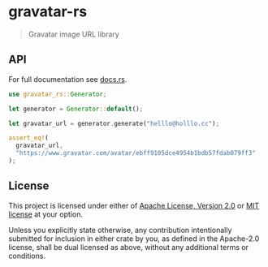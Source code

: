 # gravatar-rs

> Gravatar image URL library

## API

For full documentation see [docs.rs].

[docs.rs]: https://docs.rs/gravatar-rs

```rust
use gravatar_rs::Generator;

let generator = Generator::default();

let gravatar_url = generator.generate("helllo@holllo.cc");

assert_eq!(
  gravatar_url,
  "https://www.gravatar.com/avatar/ebff9105dce4954b1bdb57fdab079ff3"
);
```

## License

This project is licensed under either of [Apache License, Version 2.0](https://github.com/Holllo/gravatar-rs/blob/main/LICENSE-Apache) or [MIT license](https://github.com/Holllo/gravatar-rs/blob/main/LICENSE-MIT) at your option.

Unless you explicitly state otherwise, any contribution intentionally submitted for inclusion in either crate by you, as defined in the Apache-2.0 license, shall be dual licensed as above, without any additional terms or conditions.
